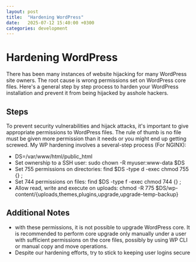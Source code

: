 ```yaml
---
layout: post
title:  "Hardening WordPress"
date:   2025-07-12 15:40:00 +0300
categories: development
---
```


# Hardening WordPress

There has been many instances of website hijacking for many WordPress site owners. The root cause is wrong permissions set on WordPress core files. Here's a general step by step process to harden your WordPress installation and prevent it from being hijacked by asshole hackers. 

## Steps 

To prevent security vulnerabilities and hijack attacks, it's important to give appropriate permissions to WordPress files. 
The rule of thumb is no file must be given more permission than it needs or you might end up getting screwed. 
My WP hardening involves a several-step process (For NGINX):

- DS=/var/www/html/public_html
- Set ownership to a SSH user: sudo chown -R myuser:www-data \$DS
- Set 755 permissions on directories: find \$DS -type d -exec chmod 755 {} \; 
- Set 744 permissions on files:  find \$DS -type f -exec chmod 744 {} \;
- Allow read, write and execute on uploads: chmod -R 775 \$DS/wp-content/{uploads,themes,plugins,upgrade,upgrade-temp-backup}

## Additional Notes
-  with these permissions, it is not possible to upgrade WordPress core. It is recommended to perform core upgrade only manually 
under a user with sufficient permissions on the core files, possibly by using WP CLI or manual copy and move operations.
- Despite our hardening efforts, try to stick to keeping user logins secure 
